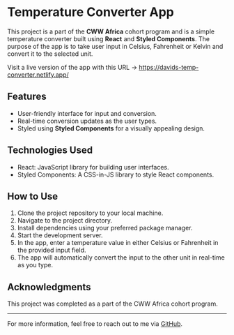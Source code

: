 # Temperature Converter App

This project is a part of the **CWW Africa** cohort program and is a simple temperature converter built using **React** and **Styled Components**. The purpose of the app is to take user input in Celsius, Fahrenheit or Kelvin and convert it to the selected unit.

Visit a live version of the app with this URL -> https://davids-temp-converter.netlify.app/

## Features

- User-friendly interface for input and conversion.
- Real-time conversion updates as the user types.
- Styled using **Styled Components** for a visually appealing design.

## Technologies Used

- React: JavaScript library for building user interfaces.
- Styled Components: A CSS-in-JS library to style React components.

## How to Use

1. Clone the project repository to your local machine.
2. Navigate to the project directory.
3. Install dependencies using your preferred package manager.
4. Start the development server.
5. In the app, enter a temperature value in either Celsius or Fahrenheit in the provided input field.
6. The app will automatically convert the input to the other unit in real-time as you type.

## Acknowledgments

This project was completed as a part of the CWW Africa cohort program.

---

For more information, feel free to reach out to me via [GitHub](https://github.com/DavidAdewale).
